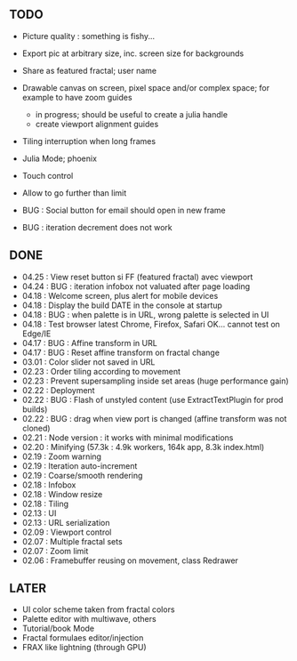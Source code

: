 ## TODO

* Picture quality : something is fishy...
* Export pic at arbitrary size, inc. screen size for backgrounds
* Share as featured fractal; user name
* Drawable canvas on screen, pixel space and/or complex space; for example to have zoom guides
  - in progress; should be useful to create a julia handle
  - create viewport alignment guides
* Tiling interruption when long frames
* Julia Mode; phoenix
* Touch control
* Allow to go further than limit

* BUG : Social button for email should open in new frame
* BUG : iteration decrement does not work

## DONE

* 04.25 : View reset button si FF (featured fractal) avec viewport
* 04.24 : BUG : iteration infobox not valuated after page loading
* 04.18 : Welcome screen, plus alert for mobile devices
* 04.18 : Display the build DATE in the console at startup
* 04.18 : BUG : when palette is in URL, wrong palette is selected in UI
* 04.18 : Test browser latest Chrome, Firefox, Safari OK... cannot test on Edge/IE
* 04.17 : BUG : Affine transform in URL
* 04.17 : BUG : Reset affine transform on fractal change
* 03.01 : Color slider not saved in URL
* 02.23 : Order tiling according to movement
* 02.23 : Prevent supersampling inside set areas (huge performance gain)
* 02.22 : Deployment
* 02.22 : BUG : Flash of unstyled content (use ExtractTextPlugin for prod builds)
* 02.22 : BUG : drag when view port is changed (affine transform was not cloned)
* 02.21 : Node version : it works with minimal modifications
* 02.20 : Minifying (57.3k : 4.9k workers, 164k app, 8.3k index.html)
* 02.19 : Zoom warning
* 02.19 : Iteration auto-increment
* 02.19 : Coarse/smooth rendering
* 02.18 : Infobox
* 02.18 : Window resize
* 02.18 : Tiling
* 02.13 : UI
* 02.13 : URL serialization
* 02.09 : Viewport control
* 02.07 : Multiple fractal sets
* 02.07 : Zoom limit
* 02.06 : Framebuffer reusing on movement, class Redrawer

## LATER

* UI color scheme taken from fractal colors
* Palette editor with multiwave, others
* Tutorial/book Mode
* Fractal formulaes editor/injection
* FRAX like lightning (through GPU)

